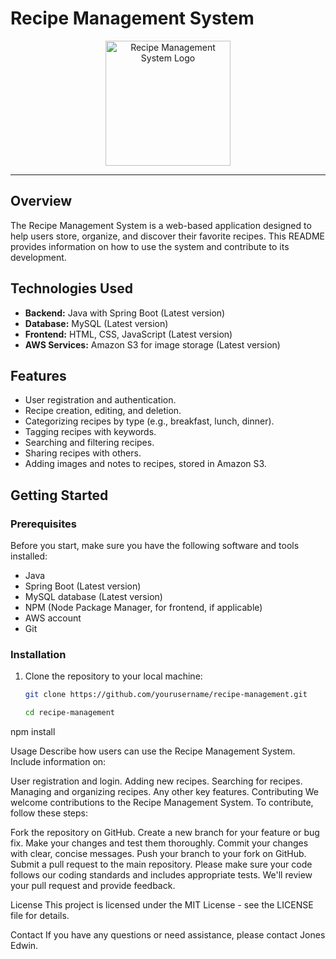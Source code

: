 # Recipe Management System

<p align="center">
    <img alt="Recipe Management System Logo" src="recipe_management_logo.png" width="200">
</p>

---

<p align="left">

## Overview

The Recipe Management System is a web-based application designed to help users store, organize, and discover their favorite recipes. This README provides information on how to use the system and contribute to its development.

## Technologies Used

- **Backend:** Java with Spring Boot (Latest version)
- **Database:** MySQL (Latest version)
- **Frontend:** HTML, CSS, JavaScript (Latest version)
- **AWS Services:** Amazon S3 for image storage (Latest version)

## Features

- User registration and authentication.
- Recipe creation, editing, and deletion.
- Categorizing recipes by type (e.g., breakfast, lunch, dinner).
- Tagging recipes with keywords.
- Searching and filtering recipes.
- Sharing recipes with others.
- Adding images and notes to recipes, stored in Amazon S3.

## Getting Started

### Prerequisites

Before you start, make sure you have the following software and tools installed:

- Java
- Spring Boot (Latest version)
- MySQL database (Latest version)
- NPM (Node Package Manager, for frontend, if applicable)
- AWS account 
- Git 

### Installation

1. Clone the repository to your local machine:

   ```bash
   git clone https://github.com/yourusername/recipe-management.git

   cd recipe-management

npm install

Usage
Describe how users can use the Recipe Management System. Include information on:

User registration and login.
Adding new recipes.
Searching for recipes.
Managing and organizing recipes.
Any other key features.
Contributing
We welcome contributions to the Recipe Management System. To contribute, follow these steps:

Fork the repository on GitHub.
Create a new branch for your feature or bug fix.
Make your changes and test them thoroughly.
Commit your changes with clear, concise messages.
Push your branch to your fork on GitHub.
Submit a pull request to the main repository.
Please make sure your code follows our coding standards and includes appropriate tests. We'll review your pull request and provide feedback.

License
This project is licensed under the MIT License - see the LICENSE file for details.

Contact
If you have any questions or need assistance, please contact Jones Edwin.

